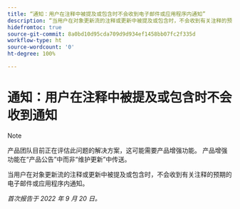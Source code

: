 ```yaml
---
title: “通知：用户在注释中被提及或包含时不会收到电子邮件或应用程序内通知”
description: “当用户在对象更新流的注释或更新中被提及或包含时，不会收到有关注释的预期的电子邮件或应用程序内通知。”
hidefromtoc: true
source-git-commit: 8a0bd10d95cda709d9d934ef1458bb07fc2f335d
workflow-type: ht
source-wordcount: '0'
ht-degree: 100%

---
```



# 通知：用户在注释中被提及或包含时不会收到通知

>[!NOTE]
>
>产品团队目前正在评估此问题的解决方案，这可能需要产品增强功能。 产品增强功能在“产品公告”中而非“维护更新”中传送。

当用户在对象更新流的注释或更新中被提及或包含时，不会收到有关注释的预期的电子邮件或应用程序内通知。

_首次报告于 2022 年 9 月 20 日。_

